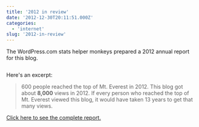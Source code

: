 ```yaml
---
title: '2012 in review'
date: '2012-12-30T20:11:51.000Z'
categories:
  - 'internet'
slug: '2012-in-review'
---
```


The WordPress.com stats helper monkeys prepared a 2012 annual report for this blog.

<a href="https://brettski111.wordpress.com/2012/annual-report/" target="_blank">
  <img alt="" src="/images/blog/emailteaser.jpg">
</a>

Here's an excerpt:

> 600 people reached the top of Mt. Everest in 2012. This blog got about **8,000** views in 2012. If every person who reached the top of Mt. Everest viewed this blog, it would have taken 13 years to get that many views.

[Click here to see the complete report.](https://brettski111.wordpress.com/2012/annual-report/)

